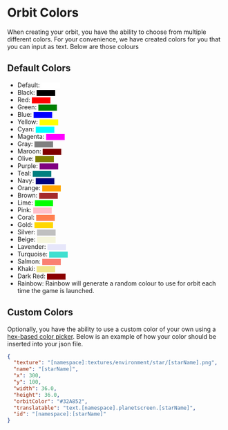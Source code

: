 # Orbit Colors
When creating your orbit, you have the ability to choose from multiple different colors. For your convenience, we have created colors for you that you can input as text. Below are those colours

## Default Colors
- Default: <span><code style="background-color: #FFFFFF;">‎ ‎ ‎ ‎ ‎ ‎ ‎ </code></span>
- Black: <span><code style="background-color: #000000;">‎ ‎ ‎ ‎ ‎ ‎ ‎ </code></span>
- Red: <span><code style="background-color: #FF0000;">‎ ‎ ‎ ‎ ‎ ‎ ‎ </code></span>
- Green: <span><code style="background-color: #008000;">‎ ‎ ‎ ‎ ‎ ‎ ‎ </code></span>
- Blue: <span><code style="background-color: #0000FF;">‎ ‎ ‎ ‎ ‎ ‎ ‎ </code></span>
- Yellow: <span><code style="background-color: #FFFF00;">‎ ‎ ‎ ‎ ‎ ‎ ‎ </code></span>
- Cyan: <span><code style="background-color: #00FFFF;">‎ ‎ ‎ ‎ ‎ ‎ ‎ </code></span>
- Magenta: <span><code style="background-color: #FF00FF;">‎ ‎ ‎ ‎ ‎ ‎ ‎ </code></span>
- Gray: <span><code style="background-color: #808080;">‎ ‎ ‎ ‎ ‎ ‎ ‎ </code></span>
- Maroon: <span><code style="background-color: #800000;">‎ ‎ ‎ ‎ ‎ ‎ ‎ </code></span>
- Olive: <span><code style="background-color: #808000;">‎ ‎ ‎ ‎ ‎ ‎ ‎ </code></span>
- Purple: <span><code style="background-color: #800080;">‎ ‎ ‎ ‎ ‎ ‎ ‎ </code></span>
- Teal: <span><code style="background-color: #008080;">‎ ‎ ‎ ‎ ‎ ‎ ‎ </code></span>
- Navy: <span><code style="background-color: #000080;">‎ ‎ ‎ ‎ ‎ ‎ ‎ </code></span>
- Orange: <span><code style="background-color: #FFA500;">‎ ‎ ‎ ‎ ‎ ‎ ‎ </code></span>
- Brown: <span><code style="background-color: #A52A2A;">‎ ‎ ‎ ‎ ‎ ‎ ‎ </code></span>
- Lime: <span><code style="background-color: #00FF00;">‎ ‎ ‎ ‎ ‎ ‎ ‎ </code></span>
- Pink: <span><code style="background-color: #FFC0CB;">‎ ‎ ‎ ‎ ‎ ‎ ‎ </code></span>
- Coral: <span><code style="background-color: #FF7F50;">‎ ‎ ‎ ‎ ‎ ‎ ‎ </code></span>
- Gold: <span><code style="background-color: #FFD700;">‎ ‎ ‎ ‎ ‎ ‎ ‎ </code></span>
- Silver: <span><code style="background-color: #C0C0C0;">‎ ‎ ‎ ‎ ‎ ‎ ‎ </code></span>
- Beige: <span><code style="background-color: #F5F5DC;">‎ ‎ ‎ ‎ ‎ ‎ ‎ </code></span>
- Lavender: <span><code style="background-color: #E6E6FA;">‎ ‎ ‎ ‎ ‎ ‎ ‎ </code></span>
- Turquoise: <span><code style="background-color: #40E0D0;">‎ ‎ ‎ ‎ ‎ ‎ ‎ </code></span>
- Salmon: <span><code style="background-color: #FA8072;">‎ ‎ ‎ ‎ ‎ ‎ ‎ </code></span>
- Khaki: <span><code style="background-color: #F0E68C;">‎ ‎ ‎ ‎ ‎ ‎ ‎ </code></span>
- Dark Red: <span><code style="background-color: #8B0000;">‎ ‎ ‎ ‎ ‎ ‎ ‎ </code></span>
- Rainbow: Rainbow will generate a random colour to use for orbit each time the game is launched.

## Custom Colors
Optionally, you have the ability to use a custom color of your own using a [hex-based color picker](https://www.google.com/search?q=hex+color+picker). Below is an example of how your color should be inserted into your json file.

```json
{
  "texture": "[namespace]:textures/environment/star/[starName].png",
  "name": "[starName]",
  "x": 300,
  "y": 100,
  "width": 36.0,
  "height": 36.0,
  "orbitColor": "#32A852",
  "translatable": "text.[namespace].planetscreen.[starName]",
  "id": "[namespace]:[starName]"
}
```
